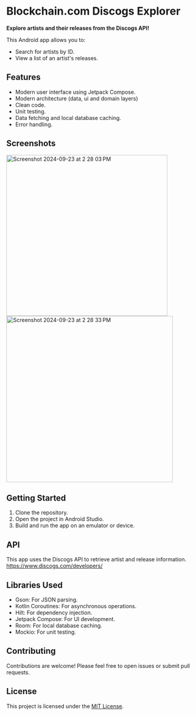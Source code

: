 # Blockchain.com Discogs Explorer

**Explore artists and their releases from the Discogs API!**

This Android app allows you to:

* Search for artists by ID.
* View a list of an artist's releases.

## Features

* Modern user interface using Jetpack Compose.
* Modern architecture (data, ui and domain layers)
* Clean code.
* Unit testing.
* Data fetching and local database caching.
* Error handling.

## Screenshots

<img width="423" alt="Screenshot 2024-09-23 at 2 28 03 PM" src="https://github.com/user-attachments/assets/53e51b4e-72a7-4f8f-a4ea-f14ba6792a16">
<img width="437" alt="Screenshot 2024-09-23 at 2 28 33 PM" src="https://github.com/user-attachments/assets/5749092b-dd7c-42a7-80ed-db476c5e13a6">

## Getting Started

1. Clone the repository.
2. Open the project in Android Studio.
3. Build and run the app on an emulator or device.

## API

This app uses the Discogs API to retrieve artist and release information.
https://www.discogs.com/developers/

## Libraries Used

* Gson: For JSON parsing.
* Kotlin Coroutines: For asynchronous operations.
* Hilt: For dependency injection.
* Jetpack Compose: For UI development.
* Room: For local database caching.
* Mockio: For unit testing.

## Contributing

Contributions are welcome! Please feel free to open issues or submit pull requests.

## License

This project is licensed under the [MIT License](LICENSE).
